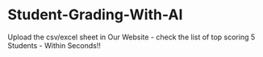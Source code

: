 # Student-Grading-With-AI
Upload the csv/excel sheet in Our Website - check the list of top scoring 5 Students - Within Seconds!! 
